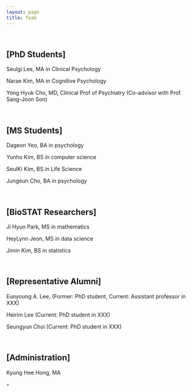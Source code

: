 ```yaml
---
layout: page
title: Team
---
```


<br>

## [PhD Students]

Seulgi Lee, MA in Clinical Psychology

Narae Kim, MA in Cognitive Psychology 

Yong Hyuk Cho, MD, Clinical Prof of Psychiatry
(Co-advisor with Prof. Sang-Joon Son)

<br>

## [MS Students]

Dageon Yeo, BA in psychology
 
Yunho Kim, BS in computer science

SeulKi Kim, BS in Life Science

Jungeun Cho, BA in psychology

<br>

## [BioSTAT Researchers]
 
Ji Hyun Park, MS in mathematics

HeyLynn Jeon, MS in data science

Jimin Kim, BS in statistics

<br>

## [Representative Alumni]

Eunyoung A. Lee, (Former: PhD student, Current: Assistant professor in XXX)   

Heirim Lee  (Current: PhD student in XXX)   

Seungyun Choi  (Current: PhD student in XXX)   

<br>

## [Administration]

Kyung Hee Hong, MA

◦ 
